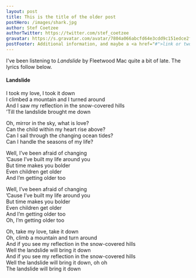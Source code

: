 ```yaml
---
layout: post
title: This is the title of the older post
postHero: /images/shark.jpg
author: Stef Coetzee
authorTwitter: https://twitter.com/stef_coetzee
gravatar: https://s.gravatar.com/avatar/7804a066abcfd64e3cdd9c151edce2fd?s=150
postFooter: Additional information, and maybe a <a href="#">link or two</a>
---
```


I've been listening to *Landslide* by Fleetwood Mac quite a bit of late. The lyrics follow below.

#### Landslide

I took my love, I took it down<br>
I climbed a mountain and I turned around<br>
And I saw my reflection in the snow-covered hills<br>
’Till the landslide brought me down<br>

Oh, mirror in the sky, what is love?<br>
Can the child within my heart rise above?<br>
Can I sail through the changing ocean tides?<br>
Can I handle the seasons of my life?<br>

Well, I’ve been afraid of changing<br>
’Cause I’ve built my life around you<br>
But time makes you bolder<br>
Even children get older<br>
And I’m getting older too<br>

Well, I’ve been afraid of changing<br>
’Cause I’ve built my life around you<br>
But time makes you bolder<br>
Even children get older<br>
And I’m getting older too<br>
Oh, I’m getting older too<br>

Oh, take my love, take it down<br>
Oh, climb a mountain and turn around<br>
And if you see my reflection in the snow-covered hills<br>
Well the landslide will bring it down<br>
And if you see my reflection in the snow-covered hills<br>
Well the landslide will bring it down, oh oh<br>
The landslide will bring it down<br>